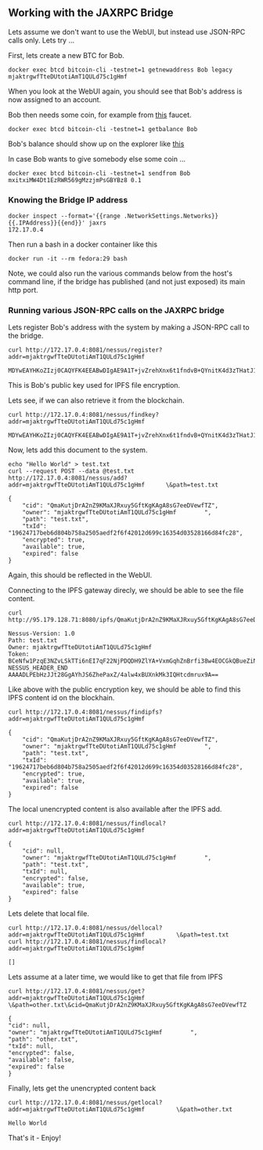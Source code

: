 ## Working with the JAXRPC Bridge

Lets assume we don't want to use the WebUI, but instead use JSON-RPC calls only. Lets try ...

First, lets create a new BTC for Bob. 

    docker exec btcd bitcoin-cli -testnet=1 getnewaddress Bob legacy
    mjaktrgwfTteDUtotiAmT1QULd75c1gHmf 	 	
    
When you look at the WebUI again, you should see that Bob's address is now assigned to an account.

Bob then needs some coin, for example from [this](http://bitcoinfaucet.uo1.net/send.php) faucet.

    docker exec btcd bitcoin-cli -testnet=1 getbalance Bob
    
Bob's balance should show up on the explorer like [this](https://live.blockcypher.com/btc-testnet/address/mjaktrgwfTteDUtotiAmT1QULd75c1gHmf)

In case Bob wants to give somebody else some coin ...

    docker exec btcd bitcoin-cli -testnet=1 sendfrom Bob mxitxiMW4Dt1EzRWR569gMzzjmPsGBYBz8 0.1

### Knowing the Bridge IP address

    docker inspect --format='{{range .NetworkSettings.Networks}}{{.IPAddress}}{{end}}' jaxrs
    172.17.0.4
        
Then run a bash in a docker container like this
    
    docker run -it --rm fedora:29 bash
    
Note, we could also run the various commands below from the host's command line, if the bridge has published (and not just exposed) its main http port.

### Running various JSON-RPC calls on the JAXRPC bridge
 
Lets register Bob's address with the system by making a JSON-RPC call to the bridge.

    curl http://172.17.0.4:8081/nessus/register?addr=mjaktrgwfTteDUtotiAmT1QULd75c1gHmf 	 	

    MDYwEAYHKoZIzj0CAQYFK4EEABwDIgAE9A1T+jvZrehXnx6t1fndvB+QYnitK4d3zTHatJ1Svb4=

This is Bob's public key used for IPFS file encryption.

Lets see, if we can also retrieve it from the blockchain.

    curl http://172.17.0.4:8081/nessus/findkey?addr=mjaktrgwfTteDUtotiAmT1QULd75c1gHmf 	 	

    MDYwEAYHKoZIzj0CAQYFK4EEABwDIgAE9A1T+jvZrehXnx6t1fndvB+QYnitK4d3zTHatJ1Svb4=

Now, lets add this document to the system.

    echo "Hello World" > test.txt
    curl --request POST --data @test.txt http://172.17.0.4:8081/nessus/add?addr=mjaktrgwfTteDUtotiAmT1QULd75c1gHmf 	 	\&path=test.txt

    {
        "cid": "QmaKutjDrA2nZ9KMaXJRxuy5GftKgKAgA8sG7eeDVewfTZ",
        "owner": "mjaktrgwfTteDUtotiAmT1QULd75c1gHmf 	 	",
        "path": "test.txt",
        "txId": "19624717beb6d804b758a2505aedf2f6f42012d699c16354d03528166d84fc28",
        "encrypted": true,
        "available": true,
        "expired": false
    }

Again, this should be reflected in the WebUI.

Connecting to the IPFS gateway direcly, we should be able to see the file content.

    curl http://95.179.128.71:8080/ipfs/QmaKutjDrA2nZ9KMaXJRxuy5GftKgKAgA8sG7eeDVewfTZ

    Nessus-Version: 1.0
    Path: test.txt
    Owner: mjaktrgwfTteDUtotiAmT1QULd75c1gHmf 	 	
    Token: BCeNfw1PzqE3NZvLSkTTi6nEI7qF22NjPDQDH9ZlYA+VxmGqhZnBrfi38w4EOCGkQBueZiN88PdC6ILZP8/f5AvqYaXy
    NESSUS_HEADER_END
    AAAADLPEbHzJJt28GgAYhJS6ZhePaxZ/4alw4xBUXnkMk3IQHtcdmrux9A==

Like above with the public encryption key, we should be able to find this IPFS content id on the blockhain.

    curl http://172.17.0.4:8081/nessus/findipfs?addr=mjaktrgwfTteDUtotiAmT1QULd75c1gHmf 	 	

    {
        "cid": "QmaKutjDrA2nZ9KMaXJRxuy5GftKgKAgA8sG7eeDVewfTZ",
        "owner": "mjaktrgwfTteDUtotiAmT1QULd75c1gHmf 	 	",
        "path": "test.txt",
        "txId": "19624717beb6d804b758a2505aedf2f6f42012d699c16354d03528166d84fc28",
        "encrypted": true,
        "available": true,
        "expired": false
    }

The local unencrypted content is also available after the IPFS add.

    curl http://172.17.0.4:8081/nessus/findlocal?addr=mjaktrgwfTteDUtotiAmT1QULd75c1gHmf 	 	

    {
        "cid": null,
        "owner": "mjaktrgwfTteDUtotiAmT1QULd75c1gHmf 	 	",
        "path": "test.txt",
        "txId": null,
        "encrypted": false,
        "available": true,
        "expired": false
    }

Lets delete that local file.

    curl http://172.17.0.4:8081/nessus/dellocal?addr=mjaktrgwfTteDUtotiAmT1QULd75c1gHmf 	 	\&path=test.txt
    curl http://172.17.0.4:8081/nessus/findlocal?addr=mjaktrgwfTteDUtotiAmT1QULd75c1gHmf 	 	

    []

Lets assume at a later time, we would like to get that file from IPFS

    curl http://172.17.0.4:8081/nessus/get?addr=mjaktrgwfTteDUtotiAmT1QULd75c1gHmf 	 	\&path=other.txt\&cid=QmaKutjDrA2nZ9KMaXJRxuy5GftKgKAgA8sG7eeDVewfTZ

    {
    "cid": null,
    "owner": "mjaktrgwfTteDUtotiAmT1QULd75c1gHmf 	 	",
    "path": "other.txt",
    "txId": null,
    "encrypted": false,
    "available": false,
    "expired": false
    }

Finally, lets get the unencrypted content back

    curl http://172.17.0.4:8081/nessus/getlocal?addr=mjaktrgwfTteDUtotiAmT1QULd75c1gHmf 	 	\&path=other.txt

    Hello World
    
That's it - Enjoy!


